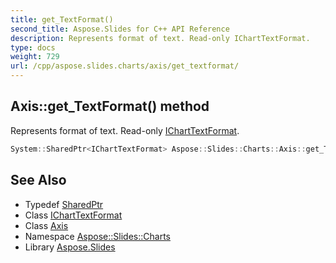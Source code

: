 ```yaml
---
title: get_TextFormat()
second_title: Aspose.Slides for C++ API Reference
description: Represents format of text. Read-only IChartTextFormat.
type: docs
weight: 729
url: /cpp/aspose.slides.charts/axis/get_textformat/
---
```

## Axis::get_TextFormat() method


Represents format of text. Read-only [IChartTextFormat](../../icharttextformat/).

```cpp
System::SharedPtr<IChartTextFormat> Aspose::Slides::Charts::Axis::get_TextFormat() override
```

## See Also

* Typedef [SharedPtr](../../system/sharedptr/)
* Class [IChartTextFormat](../icharttextformat/)
* Class [Axis](./)
* Namespace [Aspose::Slides::Charts](../)
* Library [Aspose.Slides](../../)